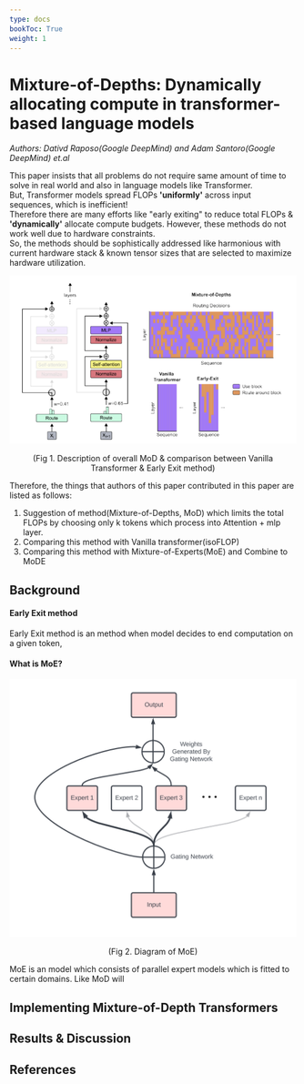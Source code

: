 ```yaml
---
type: docs
bookToc: True
weight: 1
---
```


# Mixture-of-Depths: Dynamically allocating compute in transformer-based language models
*Authors: Dativd Raposo(Google DeepMind) and Adam Santoro(Google DeepMind) et.al*


This paper insists that all problems do not require same amount of time to solve in real world and also in language models like Transformer.  
But, Transformer models spread FLOPs **'uniformly'** across input sequences, which is inefficient!  
Therefore there are many efforts like "early exiting" to reduce total FLOPs & **'dynamically'** allocate compute budgets.
However, these methods do not work well due to hardware constraints.  
So, the methods should be sophistically addressed like harmonious with current hardware stack & known tensor sizes that are selected to maximize hardware utilization.  

<p align="center">
    <img src=./Mixture-of-Depths.png> 
</p>

<p align="center">
    (Fig 1. Description of overall MoD & comparison between Vanilla Transformer & Early Exit method)
</p>
  
Therefore, the things that authors of this paper contributed in this paper are listed as follows:  

1. Suggestion of method(Mixture-of-Depths, MoD) which limits the total FLOPs by choosing only k tokens which process into Attention + mlp layer.
2. Comparing this method with Vanilla transformer(isoFLOP)
3. Comparing this method with Mixture-of-Experts(MoE) and Combine to MoDE

## Background 

#### Early Exit method

Early Exit method is an method when model decides to end computation on a given token, 

#### What is MoE?

<p align="center">
    <img src=./moe.png> 
</p>
<p align="center">
    (Fig 2. Diagram of MoE)
</p>
MoE is an model which consists of parallel expert models which is fitted to certain domains. Like MoD will 

## Implementing Mixture-of-Depth Transformers

####

## Results & Discussion

## References
